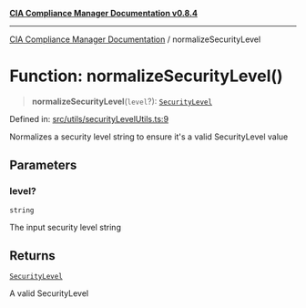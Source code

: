 [**CIA Compliance Manager Documentation v0.8.4**](../README.md)

***

[CIA Compliance Manager Documentation](../globals.md) / normalizeSecurityLevel

# Function: normalizeSecurityLevel()

> **normalizeSecurityLevel**(`level`?): [`SecurityLevel`](../type-aliases/SecurityLevel.md)

Defined in: [src/utils/securityLevelUtils.ts:9](https://github.com/Hack23/cia-compliance-manager/blob/a6d8d6a2cab2160940b9a047208c12088d7e02cf/src/utils/securityLevelUtils.ts#L9)

Normalizes a security level string to ensure it's a valid SecurityLevel value

## Parameters

### level?

`string`

The input security level string

## Returns

[`SecurityLevel`](../type-aliases/SecurityLevel.md)

A valid SecurityLevel
